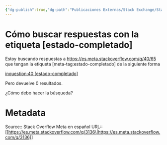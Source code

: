 ```yaml
---
{"dg-publish":true,"dg-path":"Publicaciones Externas/Stack Exchange/Stack Overflow en español/Stack Overflow en español Meta/es.meta.stackoverflow.com-3136.md","permalink":"/publicaciones-externas/stack-exchange/stack-overflow-en-espanol/stack-overflow-en-espanol-meta/es-meta-stackoverflow-com-3136/","title":"Cómo buscar respuestas con la etiqueta [estado-completado]","hide":true,"noteIcon":"\"0\"","created":"2024-04-03T12:49:10.729-06:00","updated":"2024-04-05T16:44:02.374-06:00"}
---
```


# Cómo buscar respuestas con la etiqueta [estado-completado]

Estoy buscando respuestas a https://es.meta.stackoverflow.com/q/40/65 que tengan la etiqueta [meta-tag:estado-completado] de la siguiente forma

[inquestion:40 \[estado-completado\]][1]

Pero devuelve 0 resultados. 

¿Cómo debo hacer la búsqueda?

  [1]: https://es.meta.stackoverflow.com/search?q=inquestion%3A40%20%5Bestado-completado%5D

# Metadata
Source:: Stack Overflow Meta en español
URL:: [[https://es.meta.stackoverflow.com/q/3136\|https://es.meta.stackoverflow.com/q/3136]]

